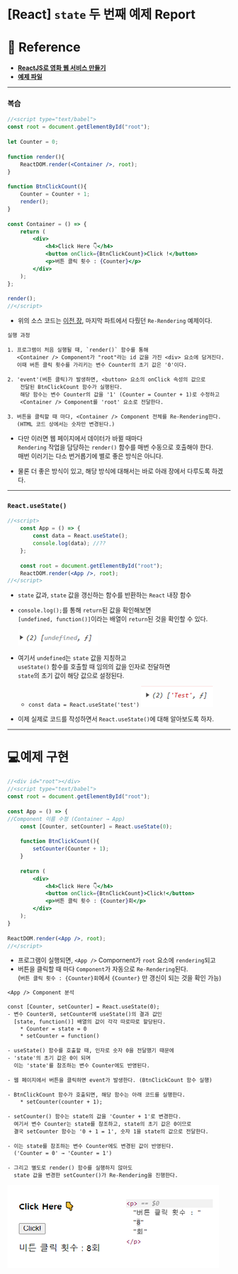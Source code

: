
# \[React\] `state` 두 번째 예제 Report

# 📔 Reference

- **[ReactJS로 영화 웹 서비스 만들기](https://nomadcoders.co/react-for-beginners/lobby)**
- **[예제 파일](/src/2.%20state/exam2.html)**

---
### 복습

``` jsx
//<script type="text/babel">
const root = document.getElementById("root");

let Counter = 0;

function render(){
	ReactDOM.render(<Container />, root);
}

function BtnClickCount(){
	Counter = Counter + 1;
	render();
}

const Container = () => {
	return (
		<div>
			<h4>Click Here 👇</h4>
			<button onClick={BtnClickCount}>Click !</button>
			<p>버튼 클릭 횟수 : {Counter}</p>
		</div>
	);
};

render();
//</script>
```

- 위의 소스 코드는 [이전 장](/Report/2023.11.24_Friday/React_state_exam1.md), 마지막 파트에서 다뤘던 `Re-Rendering` 예제이다.

```
실행 과정

1. 프로그램이 처음 실행될 때, `render()` 함수를 통해
   <Container /> Component가 "root"라는 id 값을 가진 <div> 요소에 담겨진다.
   이때 버튼 클릭 횟수를 가리키는 변수 Counter의 초기 값은 '0'이다.

2. 'event'(버튼 클릭)가 발생하면, <button> 요소의 onClick 속성의 값으로
    전달된 BtnClickCount 함수가 실행된다.
    해당 함수는 변수 Counter의 값을 '1' (Counter = Counter + 1)로 수정하고
    <Container /> Component를 'root' 요소로 전달한다.

3. 버튼을 클릭할 때 마다, <Container /> Component 전체를 Re-Rendering한다.
   (HTML 코드 상에서는 숫자만 변경된다.)
```

- 다만 이러면 웹 페이지에서 데이터가 바뀔 때마다 <br/>
	`Rendering` 작업을 담당하는 `render()` 함수를 매번 수동으로 호출해야 한다. <br/>
	매번 이러기는 다소 번거롭기에 별로 좋은 방식은 아니다.

- 물론 더 좋은 방식이 있고, 해당 방식에 대해서는 바로 아래 장에서 다루도록 하겠다.

---
### `React.useState()`

``` jsx
//<script>
	const App = () => {
		const data = React.useState();
		console.log(data); //??
	};

	const root = document.getElementById("root");
	ReactDOM.render(<App />, root);
//</script>
```

- `state` 값과, `state` 값을 갱신하는 함수를 반환하는 `React` 내장 함수
- `console.log();`를 통해 `return`된 값을 확인해보면 <br/>
	`[undefined, function()]`이라는 배열이 `return`된 것을 확인할 수 있다.
	
	![useState Return 값](/Report/2023.11.27_Monday/Reference's_Image/Sample2.png)
	
- 여기서 `undefined`는 `state` 값을 지칭하고 <br/>
	`useState()` 함수를 호출할 때 임의의 값을 인자로 전달하면 <br/>
	`state`의 초기 값이 해당 값으로 설정된다.
	
	- `const data = React.useState('test')` 
		![State 초기 값을 'test' 설정](/Report/2023.11.27_Monday/Reference's_Image/Sample3.png)	 
		

- 이제 실제로 코드를 작성하면서 `React.useState()`에 대해 알아보도록 하자.

---

# 💻예제 구현


``` jsx
//<div id="root"></div>
//<script type="text/babel">
const root = document.getElementById("root");

const App = () => {
//Component 이름 수정 (Container → App)
	const [Counter, setCounter] = React.useState(0);
	
	function BtnClickCount(){
		setCounter(Counter + 1);
	}
	
	return (
		<div>
			<h4>Click Here 👇</h4>
			<button onClick={BtnClickCount}>Click!</button>
			<p>버튼 클릭 횟수 : {Counter}회</p>
		</div>
	);
}

ReactDOM.render(<App />, root);
//</script>
```

- 프로그램이 실행되면, `<App />` Compornent가 `root` 요소에 `rendering`되고
- 버튼을 클릭할 때 마다 `Component`가 자동으로 `Re-Rendering`된다. <br/>
	(`버튼 클릭 횟수 : {Counter}회`에서 `{Counter}` 만 갱신이 되는 것을 확인 가능)

```
<App /> Component 분석

const [Counter, setCounter] = React.useState(0);
- 변수 Counter와, setCounter에 useState()의 결과 값인
  [state, function()] 배열의 값이 각각 따로따로 할당된다.
	* Counter = state = 0
	* setCounter = function()
	
- useState() 함수를 호출할 때, 인자로 숫자 0을 전달했기 때문에
- 'state'의 초기 값은 0이 되며
  이는 'state'를 참조하는 변수 Counter에도 반영된다.

- 웹 페이지에서 버튼을 클릭하면 event가 발생한다. (BtnClickCount 함수 실행)

- BtnClickCount 함수가 호출되면, 해당 함수는 아래 코드를 실행한다.
	* setCounter(counter + 1);

- setCounter() 함수는 state의 값을 'Counter + 1'로 변경한다.
  여기서 변수 Counter는 state를 참조하고, state의 초기 값은 0이므로
  결국 setCounter 함수는 '0 + 1 = 1', 숫자 1을 state의 값으로 전달한다.

- 이는 state를 참조하는 변수 Counter에도 변경된 값이 반영된다.
  ('Counter = 0' → 'Counter = 1')

- 그리고 별도로 render() 함수를 실행하지 않아도
  state 값을 변경한 setCounter()가 Re-Rendering을 진행한다.
```

![예제 실행 결과](/Report/2023.11.27_Monday/Reference's_Image/Sample%204.png)

